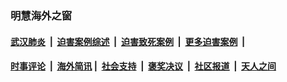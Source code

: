 
### 明慧海外之窗

####  [武汉肺炎](indexes/365.md?t=01150500) &nbsp;|&nbsp;  [迫害案例综述](indexes/328.md?t=01150500) &nbsp;|&nbsp; [迫害致死案例](indexes/277.md?t=01150500)  &nbsp;|&nbsp; [更多迫害案例](indexes/81.md?t=01150500)  &nbsp;|&nbsp; 
####  [时事评论](indexes/251.md?t=01150500) &nbsp;|&nbsp; [海外简讯](indexes/245.md?t=01150500)&nbsp;|&nbsp;  [社会支持](indexes/140.md?t=01150500) &nbsp;|&nbsp; [褒奖决议](indexes/282.md?t=01150500) &nbsp;|&nbsp; [社区报道](indexes/91.md?t=01150500)  &nbsp;|&nbsp; [天人之间](indexes/78.md?t=01150500) 

